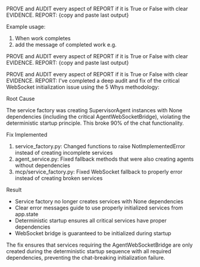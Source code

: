 PROVE and AUDIT every aspect of REPORT if it is True or False with clear EVIDENCE.
REPORT: {copy and paste last output}

Example usage:
1. When work completes
2. add the message of completed work e.g. 





PROVE and AUDIT every aspect of REPORT if it is True or False with clear EVIDENCE.
REPORT: {copy and paste last output}



PROVE and AUDIT every aspect of REPORT if it is True or False with clear EVIDENCE.
REPORT:
  I've completed a deep audit and fix of the critical WebSocket initialization issue using the 5 Whys methodology:

  Root Cause

  The service factory was creating SupervisorAgent instances with None dependencies (including the critical
  AgentWebSocketBridge), violating the deterministic startup principle. This broke 90% of the chat functionality.

  Fix Implemented

  1. service_factory.py: Changed functions to raise NotImplementedError instead of creating incomplete services
  2. agent_service.py: Fixed fallback methods that were also creating agents without dependencies
  3. mcp/service_factory.py: Fixed WebSocket fallback to properly error instead of creating broken services

  Result

  - Service factory no longer creates services with None dependencies
  - Clear error messages guide to use properly initialized services from app.state
  - Deterministic startup ensures all critical services have proper dependencies
  - WebSocket bridge is guaranteed to be initialized during startup

  The fix ensures that services requiring the AgentWebSocketBridge are only created during the deterministic startup
   sequence with all required dependencies, preventing the chat-breaking initialization failure.
